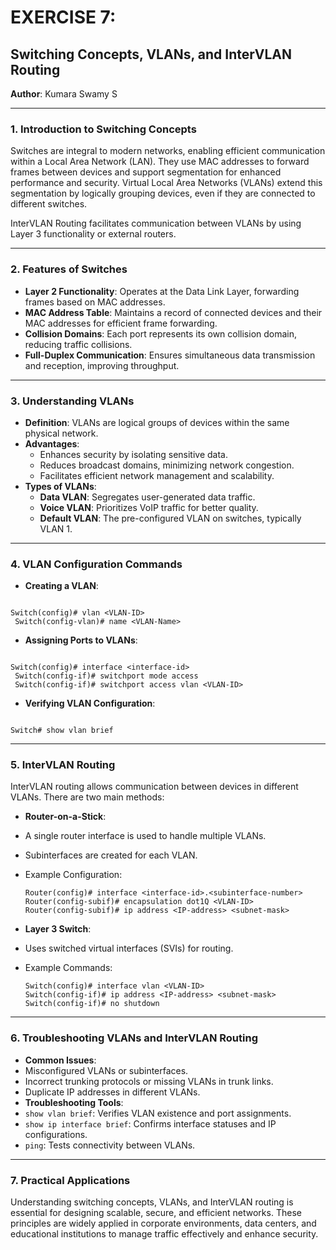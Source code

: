 # EXERCISE 7:

## Switching Concepts, VLANs, and InterVLAN Routing

**Author**: Kumara Swamy S

---

### 1. Introduction to Switching Concepts

Switches are integral to modern networks, enabling efficient communication within a Local Area Network (LAN). They use MAC addresses to forward frames between devices and support segmentation for enhanced performance and security. Virtual Local Area Networks (VLANs) extend this segmentation by logically grouping devices, even if they are connected to different switches.

InterVLAN Routing facilitates communication between VLANs by using Layer 3 functionality or external routers.

---

### 2. Features of Switches

- **Layer 2 Functionality**: Operates at the Data Link Layer, forwarding frames based on MAC addresses.
- **MAC Address Table**: Maintains a record of connected devices and their MAC addresses for efficient frame forwarding.
- **Collision Domains**: Each port represents its own collision domain, reducing traffic collisions.
- **Full-Duplex Communication**: Ensures simultaneous data transmission and reception, improving throughput.

---

### 3. Understanding VLANs

- **Definition**: VLANs are logical groups of devices within the same physical network.
- **Advantages**:
  - Enhances security by isolating sensitive data.
  - Reduces broadcast domains, minimizing network congestion.
  - Facilitates efficient network management and scalability.
- **Types of VLANs**:
  - **Data VLAN**: Segregates user-generated data traffic.
  - **Voice VLAN**: Prioritizes VoIP traffic for better quality.
  - **Default VLAN**: The pre-configured VLAN on switches, typically VLAN 1.

---

### 4. VLAN Configuration Commands

- **Creating a VLAN**:

```

Switch(config)# vlan <VLAN-ID>
 Switch(config-vlan)# name <VLAN-Name>

```

- **Assigning Ports to VLANs**:

```

Switch(config)# interface <interface-id>
 Switch(config-if)# switchport mode access
 Switch(config-if)# switchport access vlan <VLAN-ID>

```

- **Verifying VLAN Configuration**:

```

Switch# show vlan brief

```

---

### 5. InterVLAN Routing

InterVLAN routing allows communication between devices in different VLANs. There are two main methods:

- **Router-on-a-Stick**:
- A single router interface is used to handle multiple VLANs.
- Subinterfaces are created for each VLAN.
- Example Configuration:

  ```
  Router(config)# interface <interface-id>.<subinterface-number>
  Router(config-subif)# encapsulation dot1Q <VLAN-ID>
  Router(config-subif)# ip address <IP-address> <subnet-mask>
  ```

- **Layer 3 Switch**:
- Uses switched virtual interfaces (SVIs) for routing.
- Example Commands:
  ```
  Switch(config)# interface vlan <VLAN-ID>
  Switch(config-if)# ip address <IP-address> <subnet-mask>
  Switch(config-if)# no shutdown
  ```

---

### 6. Troubleshooting VLANs and InterVLAN Routing

- **Common Issues**:
- Misconfigured VLANs or subinterfaces.
- Incorrect trunking protocols or missing VLANs in trunk links.
- Duplicate IP addresses in different VLANs.
- **Troubleshooting Tools**:
- `show vlan brief`: Verifies VLAN existence and port assignments.
- `show ip interface brief`: Confirms interface statuses and IP configurations.
- `ping`: Tests connectivity between VLANs.

---

### 7. Practical Applications

Understanding switching concepts, VLANs, and InterVLAN routing is essential for designing scalable, secure, and efficient networks. These principles are widely applied in corporate environments, data centers, and educational institutions to manage traffic effectively and enhance security.

```

```
